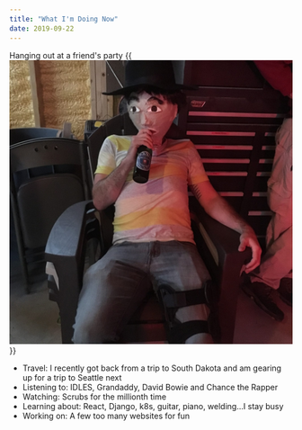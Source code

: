 ```yaml
---
title: "What I'm Doing Now"
date: 2019-09-22
---
```


Hanging out at a friend's party
{{<img src="mepic.jpg" alt="Me pretending to have a pinata as a face">}}

+ Travel: I recently got back from a trip to South Dakota and am gearing up for a trip to Seattle next
+ Listening to: IDLES, Grandaddy, David Bowie and Chance the Rapper
+ Watching: Scrubs for the millionth time
+ Learning about: React, Django, k8s, guitar, piano, welding...I stay busy
+ Working on: A few too many websites for fun
